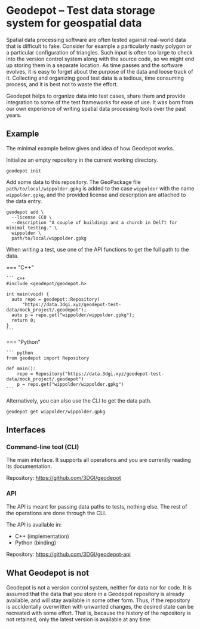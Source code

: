 # Geodepot – Test data storage system for geospatial data

Spatial data processing software are often tested against real-world data that is difficult to fake.
Consider for example a particularly nasty polygon or a particular configuration of triangles.
Such input is often too large to check into the version control system along with the source code, so we might end up storing them in a separate location.
As time passes and the software evolves, it is easy to forget about the purpose of the data and loose track of it.
Collecting and organizing good test data is a tedious, time consuming process, and it is best not to waste the effort.

Geodepot helps to organize data into test cases, share them and provide integration to some of the test frameworks for ease of use.
It was born from our own experience of writing spatial data processing tools over the past years.

## Example

The minimal example below gives and idea of how Geodepot works.

Initialize an empty repository in the current working directory.

```shell
geodepot init
```

Add some data to this repository.
The GeoPackage file `path/to/local/wippolder.gpkg` is added to the case `wippolder` with the name `wippolder.gpkg`, and the provided license and description are attached to the data entry.

```shell
geodepot add \
  --license CC0 \
  --description "A couple of buildings and a church in Delft for minimal testing." \
  wippolder \
  path/to/local/wippolder.gpkg
```

When writing a test, use one of the API functions to get the full path to the data.

=== "C++"

    ``` c++
    #include <geodepot/geodepot.h>

    int main(void) {
      auto repo = geodepot::Repository(
          "https://data.3dgi.xyz/geodepot-test-data/mock_project/.geodepot");
      auto p = repo.get("wippolder/wippolder.gpkg");
      return 0;
    }
    ```

=== "Python"

    ``` python
    from geodepot import Repository

    def main():
        repo = Repository("https://data.3dgi.xyz/geodepot-test-data/mock_project/.geodepot")
        p = repo.get("wippolder/wippolder.gpkg")
    ```

Alternatively, you can also use the CLI to get the data path.

```shell
geodepot get wippolder/wippolder.gpkg
```

## Interfaces

### Command-line tool (CLI)

The main interface.
It supports all operations and you are currently reading its documentation.

Repository: https://github.com/3DGI/geodepot

### API

The API is meant for passing data paths to tests, nothing else.
The rest of the operations are done through the CLI.

The API is available in:

- C++ (implementation)
- Python (binding)

Repository: https://github.com/3DGI/geodepot-api

## What Geodepot is not

Geodepot is not a version control system, neither for data nor for code.
It is assumed that the data that you store in a Geodepot repository is already available, and will stay available in some other form.
Thus, if the repository is accidentally overwritten with unwanted changes, the desired state can be recreated with some effort.
That is, because the history of the repository is not retained, only the latest version is available at any time.
